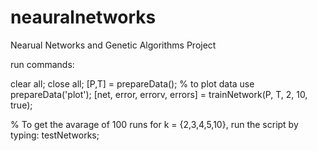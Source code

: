 # neauralnetworks
Nearual Networks and Genetic Algorithms Project

run commands:

clear all;
close all;
[P,T] = prepareData(); % to plot data use prepareData('plot');
[net, error, errorv, errors] = trainNetwork(P, T, 2, 10, true);

% To get the avarage of 100 runs for k = {2,3,4,5,10}, run the script by typing:
testNetworks;
